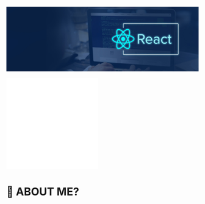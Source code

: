 ![](./react.jpg)

<span class="hello">

<img src="/image.svg" />

</span>


<style>
  
.hello{
  
margin-top:-80px;
  
}
  
.hello img{
  
background-color:transparent;
  
}
  
</style>


# 🤔 ABOUT ME?
